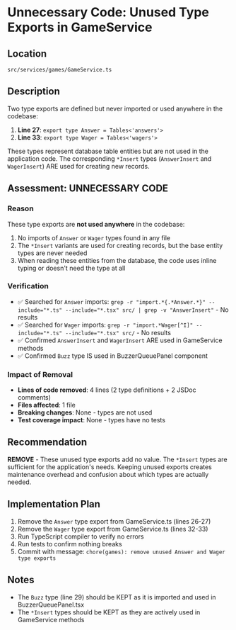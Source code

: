 # Unnecessary Code: Unused Type Exports in GameService

## Location
`src/services/games/GameService.ts`

## Description
Two type exports are defined but never imported or used anywhere in the codebase:

1. **Line 27**: `export type Answer = Tables<'answers'>`
2. **Line 33**: `export type Wager = Tables<'wagers'>`

These types represent database table entities but are not used in the application code. The corresponding `*Insert` types (`AnswerInsert` and `WagerInsert`) ARE used for creating new records.

## Assessment: UNNECESSARY CODE

### Reason
These type exports are **not used anywhere** in the codebase:
1. No imports of `Answer` or `Wager` types found in any file
2. The `*Insert` variants are used for creating records, but the base entity types are never needed
3. When reading these entities from the database, the code uses inline typing or doesn't need the type at all

### Verification
- ✅ Searched for `Answer` imports: `grep -r "import.*{.*Answer.*}" --include="*.ts" --include="*.tsx" src/ | grep -v "AnswerInsert"` - No results
- ✅ Searched for `Wager` imports: `grep -r "import.*Wager[^I]" --include="*.ts" --include="*.tsx" src/` - No results
- ✅ Confirmed `AnswerInsert` and `WagerInsert` ARE used in GameService methods
- ✅ Confirmed `Buzz` type IS used in BuzzerQueuePanel component

### Impact of Removal
- **Lines of code removed**: 4 lines (2 type definitions + 2 JSDoc comments)
- **Files affected**: 1 file
- **Breaking changes**: None - types are not used
- **Test coverage impact**: None - types have no tests

## Recommendation
**REMOVE** - These unused type exports add no value. The `*Insert` types are sufficient for the application's needs. Keeping unused exports creates maintenance overhead and confusion about which types are actually needed.

## Implementation Plan
1. Remove the `Answer` type export from GameService.ts (lines 26-27)
2. Remove the `Wager` type export from GameService.ts (lines 32-33)
3. Run TypeScript compiler to verify no errors
4. Run tests to confirm nothing breaks
5. Commit with message: `chore(games): remove unused Answer and Wager type exports`

## Notes
- The `Buzz` type (line 29) should be KEPT as it is imported and used in BuzzerQueuePanel.tsx
- The `*Insert` types should be KEPT as they are actively used in GameService methods


